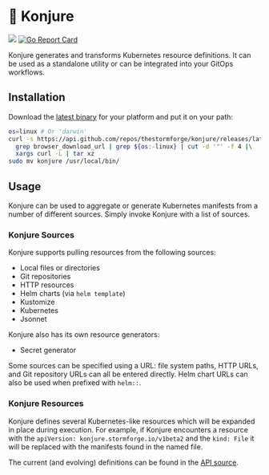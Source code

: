 # 🧙‍ Konjure

![](https://github.com/thestormforge/konjure/workflows/Master/badge.svg)
[![Go Report Card](https://goreportcard.com/badge/github.com/thestormforge/konjure)](https://goreportcard.com/report/github.com/thestormforge/konjure)

Konjure generates and transforms Kubernetes resource definitions. It can be used as a standalone utility or can be integrated into your GitOps workflows.

## Installation

Download the [latest binary](https://github.com/thestormforge/konjure/releases/latest) for your platform and put it on your path:

```sh
os=linux # Or 'darwin'
curl -s https://api.github.com/repos/thestormforge/konjure/releases/latest |\
  grep browser_download_url | grep ${os:-linux} | cut -d '"' -f 4 |\
  xargs curl -L | tar xz
sudo mv konjure /usr/local/bin/
```

## Usage

Konjure can be used to aggregate or generate Kubernetes manifests from a number of different sources. Simply invoke Konjure with a list of sources.

### Konjure Sources

Konjure supports pulling resources from the following sources:

* Local files or directories
* Git repositories
* HTTP resources
* Helm charts (via `helm template`)
* Kustomize
* Kubernetes
* Jsonnet

Konjure also has its own resource generators:

* Secret generator

Some sources can be specified using a URL: file system paths, HTTP URLs, and Git repository URLs can all be entered directly. Helm chart URLs can also be used when prefixed with `helm::`.

### Konjure Resources

Konjure defines several Kubernetes-like resources which will be expanded in place during execution. For example, if Konjure encounters a resource with the `apiVersion: konjure.stormforge.io/v1beta2` and the `kind: File` it will be replaced with the manifests found in the named file.

The current (and evolving) definitions can be found in the [API source](api/core/v1beta2/types.go).